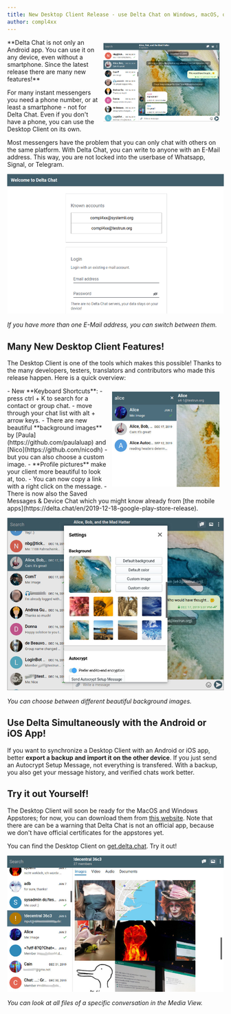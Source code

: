 ```yaml
---
title: New Desktop Client Release - use Delta Chat on Windows, macOS, or Linux!
author: compl4xx
---
```


<img src="../assets/blog/screenshots/2020-01-15-delta-chat-desktop-client-release-group-chat.jpg" width="270" style="float: right; margin: 10px;display: block;" /> 
**Delta Chat is not only an Android app. You can use it on any device, even
without a smartphone. Since the latest release there are many new features!**

For many instant messengers you need a phone number, or at least a smartphone -
not for Delta Chat. Even if you don't have a phone, you can use the Desktop
Client on its own.

Most messengers have the problem that you can only chat with others on the same
platform. With Delta Chat, you can write to anyone with an E-Mail address.
This way, you are not locked into the userbase of Whatsapp, Signal, or
Telegram.

![Screenshot of the Desktop Client, where you can choose between different accounts.](../assets/blog/screenshots/2020-01-15-delta-chat-desktop-client-release-switch-account.png)

*If you have more than one E-Mail address, you can switch between them.*

## Many New Desktop Client Features!

The Desktop Client is one of the tools which makes this possible! Thanks to the
many developers, testers, translators and contributors who made this release
happen. Here is a quick overview:

<img src="../assets/blog/screenshots/2020-01-15-delta-chat-desktop-client-release-search-contacts.jpg" width="250" style="float: right; margin: 10px;display: block;" /> 
- New **Keyboard Shortcuts**: 
  - press ctrl + K to search for a contact or group chat.
  - move through your chat list with alt + arrow keys.
- There are new beautiful **background images** by
  [Paula](https://github.com/paulaluap) and [Nico](https://github.com/nicodh) -
  but you can also choose a custom image.
- **Profile pictures** make your client more beautiful to look at, too.
- You can now copy a link with a right click on the message.
- There is now also the Saved Messages & Device Chat which you might know already 
  from [the mobile apps](https://delta.chat/en/2019-12-18-google-play-store-release).

![Screenshot of the Desktop Client; you can choose between different background images.](../assets/blog/screenshots/2020-01-15-delta-chat-desktop-client-release-background-image.jpg)

*You can choose between different beautiful background images.*

## Use Delta Simultaneously with the Android or iOS App!

If you want to synchronize a Desktop Client with an Android or iOS app, better
**export a backup and import it on the other device**. If you just send an
Autocrypt Setup Message, not everything is transfered. With a backup, you also
get your message history, and verified chats work better.

## Try it out Yourself!

The Desktop Client will soon be ready for the MacOS and Windows Appstores; for
now, you can download them from [this website](https://get.delta.chat). Note
that there are can be a warning that Delta Chat is not an official app, because
we don't have official certificates for the appstores yet.

You can find the Desktop Client on [get.delta.chat](https://get.delta.chat).
Try it out!

![Screenshot of the Desktop Client: in the Media View you can see all images in a chat at once.](../assets/blog/screenshots/2020-01-15-delta-chat-desktop-client-release-media-view.jpg)

*You can look at all files of a specific conversation in the Media View.*
